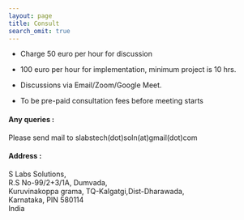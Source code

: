 ```yaml
---
layout: page
title: Consult
search_omit: true
---
```




* Charge 50 euro per hour for discussion
* 100 euro per hour for implementation, minimum project is 10 hrs.

* Discussions via Email/Zoom/Google Meet.

* To be pre-paid consultation fees before meeting starts

#### Any queries :
Please send mail to slabstech(dot)soln(at)gmail(dot)com

#### Address :
S Labs  Solutions,
<br>R.S No-99/2+3/1A, Dumvada,
<br>Kuruvinakoppa grama, TQ-Kalgatgi,Dist-Dharawada,
<br>Karnataka, PIN 580114
<br>India

